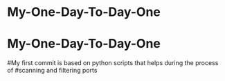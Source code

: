 # My-One-Day-To-Day-One
# My-One-Day-To-Day-One

#My first commit is based on python scripts that helps during the process of #scanning and filtering ports
